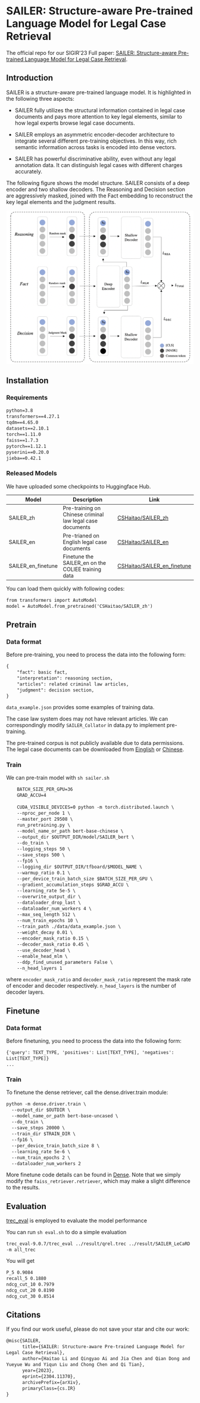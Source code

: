 <!--
 * @Author: lihaitao
 * @Date: 2023-04-28 14:10:14
 * @LastEditors: Do not edit
 * @LastEditTime: 2023-05-09 23:27:36
 * @FilePath: /lht/GitHub_code/sailer_old/README.md
-->
# SAILER: Structure-aware Pre-trained Language Model for Legal Case Retrieval

The official repo for our SIGIR'23 Full paper: [SAILER: Structure-aware Pre-trained Language Model for Legal Case Retrieval](https://arxiv.org/abs/2304.11370). 

## Introduction

SAILER is a structure-aware pre-trained language model. It is highlighted in the following three aspects: 

- SAILER fully utilizes the structural information contained in legal case documents and pays more attention to key legal elements, similar to how legal experts browse legal case documents. 

- SAILER employs an asymmetric encoder-decoder architecture to integrate several different pre-training objectives. In this way, rich semantic information across tasks is encoded into dense vectors. 

- SAILER has powerful discriminative ability, even without any legal annotation data. It can distinguish legal cases with different charges accurately. 

The following figure shows the model structure. SAILER consists of a deep encoder and two shallow decoders. The Reasoning and Decision section are aggressively masked, joined with the Fact embedding to reconstruct the key legal elements and the judgment results.

![image](./figure/model.png)




## Installation

### Requirements
```
python=3.8
transformers==4.27.1
tqdm==4.65.0 
datasets==2.10.1
torch==1.11.0
faiss==1.7.3 
pytorch==1.12.1
pyserini==0.20.0
jieba==0.42.1 
```

### Released Models

We have uploaded some checkpoints to Huggingface Hub.

| Model              | Description                                               | Link                                                         |
| ------------------ | --------------------------------------------------------- | ------------------------------------------------------------ |
| SAILER_zh          | Pre-training on Chinese criminal law legal case documents               | [CSHaitao/SAILER_zh](https://huggingface.co/CSHaitao/SAILER_zh)    |
| SAILER_en          | Pre-trianed on English legal case documents                | [CSHaitao/SAILER_en](https://huggingface.co/CSHaitao/SAILER_en) |
| SAILER_en_finetune | Finetune the SAILER_en on the COLIEE training data | [CSHaitao/SAILER_en_finetune](https://huggingface.co/CSHaitao/SAILER_en_finetune)                     |


You can load them quickly with following codes:

```
from transformers import AutoModel
model = AutoModel.from_pretrained('CSHaitao/SAILER_zh')
```


## Pretrain

### Data format

Before pre-training, you need to process the data into the following form:
```
{   
    "fact": basic fact,
    "interpretation": reasoning section, 
    "articles": related criminal law articles,
    "judgment": decision section,
}

```
`data_example.json` provides some examples of training data.

The case law system does may not have relevant articles. We can correspondingly modify `SAILER_Collator` in data.py to implement pre-training.

The pre-trained corpus is not publicly available due to data permissions. The legal case documents can be downloaded from [Einglish](https://case.law/) or [Chinese](https://wenshu.court.gov.cn/).

### Train

We can pre-train model with ```sh sailer.sh```

```
    BATCH_SIZE_PER_GPU=36
    GRAD_ACCU=4

    CUDA_VISIBLE_DEVICES=0 python -m torch.distributed.launch \
    --nproc_per_node 1 \
    --master_port 29508 \
    run_pretraining.py \
    --model_name_or_path bert-base-chinese \
    --output_dir $OUTPUT_DIR/model/SAILER_bert \
    --do_train \
    --logging_steps 50 \
    --save_steps 500 \
    --fp16 \
    --logging_dir $OUTPUT_DIR/tfboard/$MODEL_NAME \
    --warmup_ratio 0.1 \
    --per_device_train_batch_size $BATCH_SIZE_PER_GPU \
    --gradient_accumulation_steps $GRAD_ACCU \
    --learning_rate 5e-5 \
    --overwrite_output_dir \
    --dataloader_drop_last \
    --dataloader_num_workers 4 \
    --max_seq_length 512 \
    --num_train_epochs 10 \
    --train_path ./data/data_example.json \
    --weight_decay 0.01 \
    --encoder_mask_ratio 0.15 \
    --decoder_mask_ratio 0.45 \
    --use_decoder_head \
    --enable_head_mlm \
    --ddp_find_unused_parameters False \
    --n_head_layers 1 

```

where `encoder_mask_ratio` and `decoder_mask_ratio` represent the mask rate of encoder and decoder respectively. `n_head_layers` is the number of decoder layers.

## Finetune

### Data format

Before finetuning, you need to process the data into the following form:
```
{'query': TEXT_TYPE, 'positives': List[TEXT_TYPE], 'negatives': List[TEXT_TYPE]}
...
```

### Train

To finetune the dense retriever, call the dense.driver.train module:

```
python -m dense.driver.train \  
  --output_dir $OUTDIR \  
  --model_name_or_path bert-base-uncased \  
  --do_train \  
  --save_steps 20000 \  
  --train_dir $TRAIN_DIR \
  --fp16 \  
  --per_device_train_batch_size 8 \  
  --learning_rate 5e-6 \  
  --num_train_epochs 2 \  
  --dataloader_num_workers 2
```

More finetune code details can be found in [Dense](https://github.com/luyug/Dense). Note that we simply modify the `faiss_retriever.retriever`, which may make a slight difference to the results.

## Evaluation

[trec_eval](https://trec.nist.gov/trec_eval/) is employed to evaluate the model performance

You can run `sh eval.sh` to do a simple evaluation
```
trec_eval-9.0.7/trec_eval ../result/qrel.trec ../result/SAILER_LeCaRD -m all_trec
```

You will get
```
P_5 0.9084
recall_5 0.1880
ndcg_cut_10 0.7979
ndcg_cut_20 0.8190
ndcg_cut_30 0.8514
```


## Citations

If you find our work useful, please do not save your star and cite our work:

```
@misc{SAILER,
      title={SAILER: Structure-aware Pre-trained Language Model for Legal Case Retrieval}, 
      author={Haitao Li and Qingyao Ai and Jia Chen and Qian Dong and Yueyue Wu and Yiqun Liu and Chong Chen and Qi Tian},
      year={2023},
      eprint={2304.11370},
      archivePrefix={arXiv},
      primaryClass={cs.IR}
}
```


